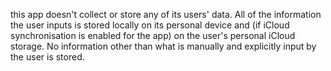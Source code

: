 this app doesn't collect or store any of its users' data.
All of the information the user inputs is stored locally on its personal device and (if iCloud synchronisation is enabled for the app) on the user's personal iCloud storage.
No information other than what is manually and explicitly input by the user is stored.
